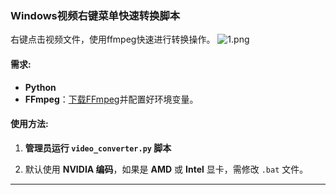 ### Windows视频右键菜单快速转换脚本
右键点击视频文件，使用ffmpeg快速进行转换操作。
![1.png](https://s2.loli.net/2025/02/20/NemjXqLpOKsuUA2.png)

#### 需求:
- **Python**
- **FFmpeg**：[下载FFmpeg](https://www.ffmpeg.org/download.html#build-windows)并配置好环境变量。

#### 使用方法:
1. **管理员运行 `video_converter.py` 脚本**  
   
2. 默认使用 **NVIDIA 编码**，如果是 **AMD** 或 **Intel** 显卡，需修改 `.bat` 文件。

---


